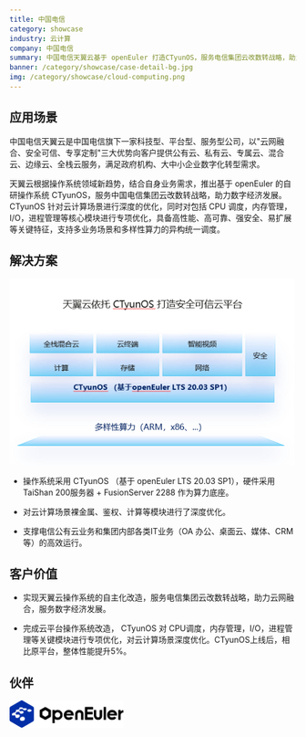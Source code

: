 ```yaml
---
title: 中国电信
category: showcase
industry: 云计算
company: 中国电信
summary: 中国电信天翼云基于 openEuler 打造CTyunOS，服务电信集团云改数转战略，助力数字经济发展
banner: /category/showcase/case-detail-bg.jpg
img: /category/showcase/cloud-computing.png
---
```


## 应用场景

中国电信天翼云是中国电信旗下一家科技型、平台型、服务型公司，以"云网融合、安全可信、专享定制"三大优势向客户提供公有云、私有云、专属云、混合云、边缘云、全栈云服务，满足政府机构、大中小企业数字化转型需求。

天翼云根据操作系统领域新趋势，结合自身业务需求，推出基于 openEuler
的自研操作系统 CTyunOS，服务中国电信集团云改数转战略，助力数字经济发展。
CTyunOS 针对云计算场景进行深度的优化，同时对包括 CPU
调度，内存管理，I/O，进程管理等核心模块进行专项优化，具备高性能、高可靠、强安全、易扩展等关键特征，支持多业务场景和多样性算力的异构统一调度。

## 解决方案

<img src="./media/image1.png" width="500" >

-   操作系统采用 CTyunOS （基于 openEuler LTS 20.03 SP1），硬件采用TaiShan 200服务器 + FusionServer 2288 作为算力底座。

-   对云计算场景裸金属、鉴权、计算等模块进行了深度优化。

-   支撑电信公有云业务和集团内部各类IT业务（OA 办公、桌面云、媒体、CRM等）的高效运行。



## 客户价值

-   实现天翼云操作系统的自主化改造，服务电信集团云改数转战略，助力云网融合，服务数字经济发展。

-   完成云平台操作系统改造， CTyunOS 对 CPU调度，内存管理，I/O，进程管理等关键模块进行专项优化，对云计算场景深度优化。CTyunOS上线后，相比原平台，整体性能提升5%。

## 伙伴

<img src="./media/image2.png" width="200" >
